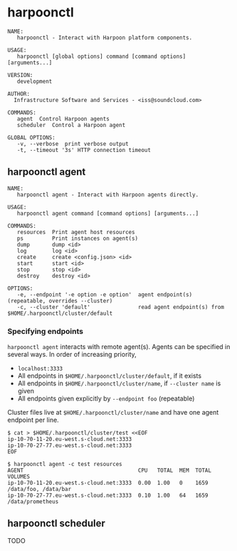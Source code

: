 # harpoonctl

```
NAME:
   harpoonctl - Interact with Harpoon platform components.

USAGE:
   harpoonctl [global options] command [command options] [arguments...]

VERSION:
   development

AUTHOR:
  Infrastructure Software and Services - <iss@soundcloud.com>

COMMANDS:
   agent  Control Harpoon agents
   scheduler  Control a Harpoon agent

GLOBAL OPTIONS:
   -v, --verbose  print verbose output
   -t, --timeout '3s' HTTP connection timeout
```

## harpoonctl agent

```
NAME:
   harpoonctl agent - Interact with Harpoon agents directly.

USAGE:
   harpoonctl agent command [command options] [arguments...]

COMMANDS:
   resources  Print agent host resources
   ps         Print instances on agent(s)
   dump       dump <id>
   log        log <id>
   create     create <config.json> <id>
   start      start <id>
   stop       stop <id>
   destroy    destroy <id>

OPTIONS:
   -e, --endpoint '-e option -e option'  agent endpoint(s) (repeatable, overrides --cluster)
   -c, --cluster 'default'               read agent endpoint(s) from $HOME/.harpoonctl/cluster/default
```

### Specifying endpoints

`harpoonctl agent` interacts with remote agent(s). Agents can be specified in
several ways. In order of increasing priority,

- `localhost:3333`
- All endpoints in `$HOME/.harpoonctl/cluster/default`, if it exists
- All endpoints in `$HOME/.harpoonctl/cluster/name`, if `--cluster name` is given
- All endpoints given explicitly by `--endpoint foo` (repeatable)

Cluster files live at `$HOME/.harpoonctl/cluster/name` and have one agent
endpoint per line.

```
$ cat > $HOME/.harpoonctl/cluster/test <<EOF
ip-10-70-11-20.eu-west.s-cloud.net:3333
ip-10-70-27-77.eu-west.s-cloud.net:3333
EOF

$ harpoonctl agent -c test resources
AGENT                                    CPU   TOTAL  MEM  TOTAL  VOLUMES
ip-10-70-11-20.eu-west.s-cloud.net:3333  0.00  1.00   0    1659   /data/foo, /data/bar
ip-10-70-27-77.eu-west.s-cloud.net:3333  0.10  1.00   64   1659   /data/prometheus
```

## harpoonctl scheduler

TODO